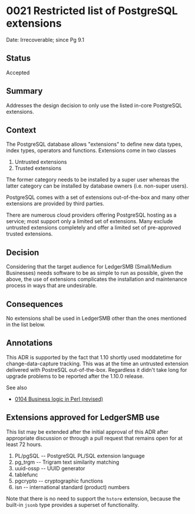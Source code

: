 # 0021 Restricted list of PostgreSQL extensions

Date: Irrecoverable; since Pg 9.1

## Status

Accepted

## Summary

Addresses the design decision to only use the listed in-core PostgreSQL 
extensions.

## Context

The PostgreSQL database allows "extensions" to define new data types,
index types, operators and functions.  Extensions come in two classes

 1. Untrusted extensions
 2. Trusted extensions

The former category needs to be installed by a super user whereas the
latter category can be installed by database owners (i.e. non-super users).

PostgreSQL comes with a set of extensions out-of-the-box and many other
extensions are provided by third parties.

There are numerous cloud providers offering PostgreSQL hosting as a service;
most support only a limited set of extensions.  Many exclude untrusted
extensions completely and offer a limited set of pre-approved trusted
extensions.

## Decision

Considering that the target audience for LedgerSMB (Small/Medium Businesses)
needs software to be as simple to run as possible, given the above, the use
of extensions complicates the installation and maintenance process in ways
that are undesirable.

## Consequences

No extensions shall be used in LedgerSMB other than the ones mentioned in
the list below.

## Annotations

This ADR is supported by the fact that 1.10 shortly used moddatetime for
change-data-capture tracking.  This was at the time an untrusted extension
delivered with PostreSQL out-of-the-box.  Regardless it didn't take long
for upgrade problems to be reported after the 1.10.0 release.

See also

* [0104 Business logic in Perl (revised)](./0104-business-logic-in-perl.md)


## Extensions approved for LedgerSMB use

This list may be extended after the initial approval of this ADR after
appropriate discussion or through a pull request that remains open for
at least 72 hours.

 1. PL/pgSQL -- PostgreSQL PL/SQL extension language
 2. pg_trgm -- Trigram text similarity matching
 3. uuid-ossp -- UUID generator
 4. tablefunc
 5. pgcrypto -- cryptographic functions
 6. isn -- international standard (product) numbers

Note that there is no need to support the `hstore` extension, because
the built-in `jsonb` type provides a superset of functionality.
